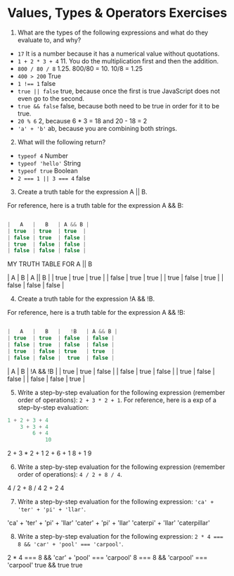# Values, Types & Operators Exercises

1. What are the types of the following expressions and what do they evaluate to, and why?
* `17` It is a number because it has a numerical value without quotations.
* `1 + 2 * 3 + 4` 11. You do the multiplication first and then the addition.
* `800 / 80 / 8` 1.25. 800/80 = 10. 10/8 = 1.25
* `400 > 200` True
* `1 !== 1` false
* `true || false` true, because once the first is true JavaScript does not even go to the second.
* `true && false` false, because both need to be true in order for it to be true.
* `20 % 6` 2, because 6 * 3 = 18 and 20 - 18 = 2
* `'a' + 'b'` ab, because you are combining both strings.

2. What will the following return?
* `typeof 4` Number
*  `typeof 'hello'` String
*  `typeof true` Boolean
* `2 === 1 || 3 === 4` false

3. Create a truth table for the expression A || B.

For reference, here is a truth table for the expression A && B:

``` js

|   A   |   B   | A && B |
| true  | true  | true  |
| false | true  | false |
| true  | false | false |
| false | false | false |

```
MY TRUTH TABLE FOR A || B

|   A   |   B   | A || B |
| true  | true  | true   |
| false | true  | true   |
| true  | false | true   |
| false | false | false  |



4. Create a truth table for the expression !A && !B.

For reference, here is a truth table for the expression A && !B:

``` js

|   A   |   B   |   !B   | A && B |
| true  | true  | false  | false |
| false | true  | false  | false |
| true  | false | true   | true  |
| false | false |  true  | false |

```
|   A   |   B   | !A && !B |
| true  | true  | false    |
| false | true  | false    |
| true  | false | false    |
| false | false | true     |


5. Write a step-by-step evaluation for the following expression (remember order of operations): `2 + 3 * 2 + 1`.
  For reference, here is a exp of a step-by-step evaluation:
  ```js
  1 + 2 + 3 + 4
      3 + 3 + 4
          6 + 4
              10
  ```

  2 + 3 * 2 + 1
  2 +   6   + 1
      8     + 1
          9

 6. Write a step-by-step evaluation for the following expression (remember order of operations): `4 / 2 + 8 / 4`.

 4 / 2 + 8 / 4
   2   +   2
       4

 7. Write a step-by-step evaluation for the following expression: `'ca' + 'ter' + 'pi' + 'llar'`.

'ca' + 'ter' + 'pi' + 'llar'
    'cater'  + 'pi' + 'llar'
         'caterpi'  + 'llar'
               'caterpillar'    

 8. Write a step-by-step evaluation for the following expression: `2 * 4 === 8 && 'car' + 'pool' === 'carpool'`.

 2 * 4 === 8 && 'car' + 'pool' === 'carpool'
   8   === 8 &&     'carpool'  === 'carpool'
      true   &&             true
              true
